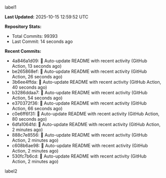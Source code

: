 
label1 
<!-- ACTIVITY_START -->
**Last Updated:** 2025-10-15 12:59:52 UTC

**Repository Stats:**
- Total Commits: 99393
- Last Commit: 14 seconds ago

**Recent Commits:**
- 4a846a1d09: 🤖 Auto-update README with recent activity (GitHub Action, 13 seconds ago)
- be265868ef: 🤖 Auto-update README with recent activity (GitHub Action, 26 seconds ago)
- 3b6ee4ffda: 🤖 Auto-update README with recent activity (GitHub Action, 40 seconds ago)
- b3286ddaa7: 🤖 Auto-update README with recent activity (GitHub Action, 54 seconds ago)
- e370372f36: 🤖 Auto-update README with recent activity (GitHub Action, 66 seconds ago)
- c0e6ff6f31: 🤖 Auto-update README with recent activity (GitHub Action, 80 seconds ago)
- 6dfa1064fd: 🤖 Auto-update README with recent activity (GitHub Action, 2 minutes ago)
- 888c7e8556: 🤖 Auto-update README with recent activity (GitHub Action, 2 minutes ago)
- c608b6ae98: 🤖 Auto-update README with recent activity (GitHub Action, 2 minutes ago)
- 530fc7b6cd: 🤖 Auto-update README with recent activity (GitHub Action, 2 minutes ago)
<!-- ACTIVITY_END -->

label2
